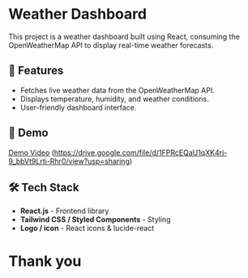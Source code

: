  

# Weather Dashboard

This project is a weather dashboard built using React, consuming the OpenWeatherMap API to display real-time weather forecasts.

## 🚀 Features

- Fetches live weather data from the OpenWeatherMap API.
- Displays temperature, humidity, and weather conditions.
- User-friendly dashboard interface.

## 📸 Demo

[Demo Video](#) (https://drive.google.com/file/d/1FPRcEQaU1qXK4rj-9_bbVt9Lrti-Rhr0/view?usp=sharing)

## 🛠️ Tech Stack

- **React.js** - Frontend library
- **Tailwind CSS / Styled Components** - Styling
- **Logo / icon** - React icons & lucide-react
 
 # Thank you
